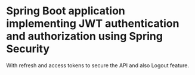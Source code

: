 # Spring Boot application implementing JWT authentication and authorization using Spring Security
With refresh and access tokens to secure the API and also Logout feature.